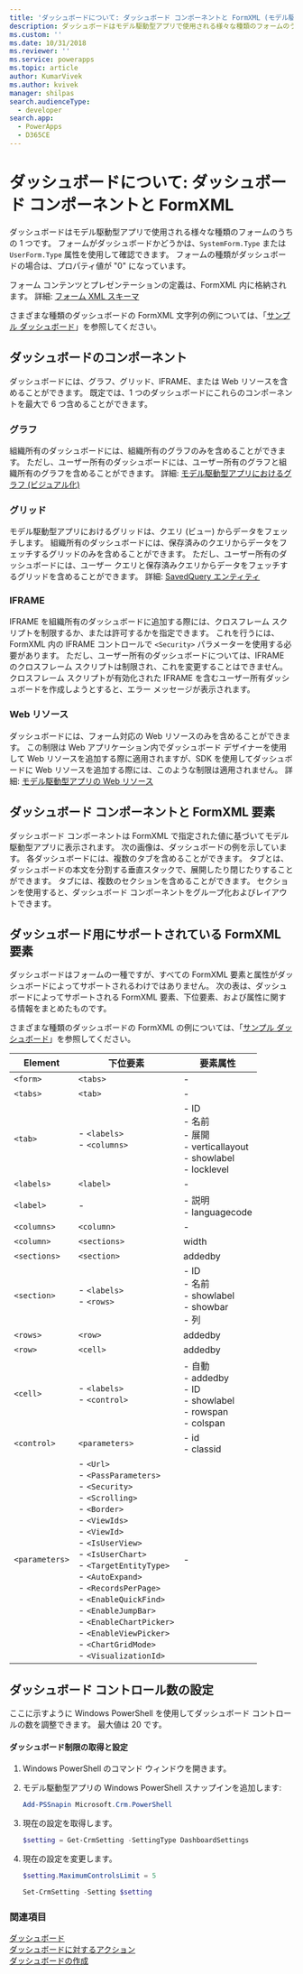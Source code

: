 ```yaml
---
title: 'ダッシュボードについて: ダッシュボード コンポーネントと FormXML (モデル駆動型アプリ) | Microsoftのドキュメント'
description: ダッシュボードはモデル駆動型アプリで使用される様々な種類のフォームのうちの 1 つです。 フォームがダッシュボードかどうかは、SystemForm.Type または UserForm.Type 属性を使用して確認できます。
ms.custom: ''
ms.date: 10/31/2018
ms.reviewer: ''
ms.service: powerapps
ms.topic: article
author: KumarVivek
ms.author: kvivek
manager: shilpas
search.audienceType:
  - developer
search.app:
  - PowerApps
  - D365CE
---
```

# <a name="understand-dashboards-dashboard-components-and-formxml"></a>ダッシュボードについて: ダッシュボード コンポーネントと FormXML

<!-- https://docs.microsoft.com/dynamics365/customer-engagement/developer/customize-dev/understand-dashboards-dashboard-components-formxml -->

ダッシュボードはモデル駆動型アプリで使用される様々な種類のフォームのうちの 1 つです。 フォームがダッシュボードかどうかは、`SystemForm.Type` または `UserForm.Type` 属性を使用して確認できます。 フォームの種類がダッシュボードの場合は、プロパティ値が "0" になっています。  

 フォーム コンテンツとプレゼンテーションの定義は、FormXML 内に格納されます。 詳細: [フォーム XML スキーマ](form-xml-schema.md)  

 さまざまな種類のダッシュボードの FormXML 文字列の例については、「[サンプル ダッシュボード](sample-dashboards.md)」を参照してください。  

<a name="DashboardComponents"></a>   
## <a name="dashboard-components"></a>ダッシュボードのコンポーネント  
 ダッシュボードには、グラフ、グリッド、IFRAME、または Web リソースを含めることができます。 既定では、1 つのダッシュボードにこれらのコンポーネントを最大で 6 つ含めることができます。  

<!-- In the [!INCLUDE[pn_dynamics_crm](../../includes/pn-dynamics-crm.md)] on-premises version, you can change the number of components to be displayed on a dashboard using [!INCLUDE[pn_PowerShell](../../includes/pn-powershell.md)]. More information: [Set the Number of Dashboard Controls](understand-dashboards-dashboard-components-formxml.md#set_controls_limit)-->

<!--[!INCLUDE[cc_sdk_onpremises_note](../../includes/cc-sdk-onpremises-note.md)]-->

### <a name="charts"></a>グラフ  
 組織所有のダッシュボードには、組織所有のグラフのみを含めることができます。 ただし、ユーザー所有のダッシュボードには、ユーザー所有のグラフと組織所有のグラフを含めることができます。 詳細: [モデル駆動型アプリにおけるグラフ (ビジュアル化)](view-data-with-visualizations-charts.md)  

### <a name="grids"></a>グリッド  
 モデル駆動型アプリにおけるグリッドは、クエリ (ビュー) からデータをフェッチします。 組織所有のダッシュボードには、保存済みのクエリからデータをフェッチするグリッドのみを含めることができます。 ただし、ユーザー所有のダッシュボードには、ユーザー クエリと保存済みクエリからデータをフェッチするグリッドを含めることができます。 詳細: [SavedQuery エンティティ](../common-data-service/reference/entities/savedquery.md) 

### <a name="iframes"></a>IFRAME  
 IFRAME を組織所有のダッシュボードに追加する際には、クロスフレーム スクリプトを制限するか、または許可するかを指定できます。 これを行うには、FormXML 内の IFRAME コントロールで `<Security>` パラメーターを使用する必要があります。 ただし、ユーザー所有のダッシュボードについては、IFRAME のクロスフレーム スクリプトは制限され、これを変更することはできません。 クロスフレーム スクリプトが有効化された IFRAME を含むユーザー所有ダッシュボードを作成しようとすると、エラー メッセージが表示されます。  

### <a name="web-resources"></a>Web リソース  
 ダッシュボードには、フォーム対応の Web リソースのみを含めることができます。 この制限は Web アプリケーション内でダッシュボード デザイナーを使用して Web リソースを追加する際に適用されますが、SDK を使用してダッシュボードに Web リソースを追加する際には、このような制限は適用されません。 詳細: [モデル駆動型アプリの Web リソース](web-resources.md)

<a name="DashboardComponentsandFormXML"></a>   
## <a name="dashboard-components-and-formxml-elements"></a>ダッシュボード コンポーネントと FormXML 要素  
 ダッシュボード コンポーネントは FormXML で指定された値に基づいてモデル駆動型アプリに表示されます。 次の画像は、ダッシュボードの例を示しています。 各ダッシュボードには、複数のタブを含めることができます。 タブとは、ダッシュボードの本文を分割する垂直スタックで、展開したり閉じたりすることができます。 タブには、複数のセクションを含めることができます。 セクションを使用すると、ダッシュボード コンポーネントをグループ化およびレイアウトできます。 

 <!-- TODO: image not found ![Dashboard components layout](../media/crm-v5s-dashboards-components.png "Dashboard components layout")   -->

<a name="SupportedFormXMLElements"></a>   
## <a name="formxml-elements-supported-for-dashboards"></a>ダッシュボード用にサポートされている FormXML 要素  
 ダッシュボードはフォームの一種ですが、すべての FormXML 要素と属性がダッシュボードによってサポートされるわけではありません。 次の表は、ダッシュボードによってサポートされる FormXML 要素、下位要素、および属性に関する情報をまとめたものです。

 さまざまな種類のダッシュボードの FormXML の例については、「[サンプル ダッシュボード](sample-dashboards.md)」を参照してください。  


|    Element     |                                                                                                                                                                                                                          下位要素                                                                                                                                                                                                                          |                                          要素属性                                          |
|----------------|------------------------------------------------------------------------------------------------------------------------------------------------------------------------------------------------------------------------------------------------------------------------------------------------------------------------------------------------------------------------------------------------------------------------------------------------------------------|------------------------------------------------------------------------------------------------------|
|    `<form>`    |                                                                                                                                                                                                                             `<tabs>`                                                                                                                                                                                                                             |                                                  -                                                   |
|    `<tabs>`    |                                                                                                                                                                                                                             `<tab>`                                                                                                                                                                                                                              |                                                  -                                                   |
|    `<tab>`     |                                                                                                                                                                                                               -   `<labels>`<br />-   `<columns>`                                                                                                                                                                                                                | -   ID<br />-   名前<br />-   展開<br />-   verticallayout<br />-   showlabel<br />-   locklevel |
|   `<labels>`   |                                                                                                                                                                                                                            `<label>`                                                                                                                                                                                                                             |                                                  -                                                   |
|   `<label>`    |                                                                                                                                                                                                                                -                                                                                                                                                                                                                                 |                                -   説明<br />-   languagecode                                 |
|  `<columns>`   |                                                                                                                                                                                                                            `<column>`                                                                                                                                                                                                                            |                                                  -                                                   |
|   `<column>`   |                                                                                                                                                                                                                           `<sections>`                                                                                                                                                                                                                           |                                                width                                                 |
|  `<sections>`  |                                                                                                                                                                                                                           `<section>`                                                                                                                                                                                                                            |                                               addedby                                                |
|  `<section>`   |                                                                                                                                                                                                                 -   `<labels>`<br />-   `<rows>`                                                                                                                                                                                                                 |              -   ID<br />-   名前<br />-   showlabel<br />-   showbar<br />-   列               |
|    `<rows>`    |                                                                                                                                                                                                                             `<row>`                                                                                                                                                                                                                              |                                               addedby                                                |
|    `<row>`     |                                                                                                                                                                                                                             `<cell>`                                                                                                                                                                                                                             |                                               addedby                                                |
|    `<cell>`    |                                                                                                                                                                                                               -   `<labels>`<br />-   `<control>`                                                                                                                                                                                                                |      -   自動<br />-   addedby<br />-   ID<br />-   showlabel<br />-   rowspan<br />-   colspan      |
|  `<control>`   |                                                                                                                                                                                                                          `<parameters>`                                                                                                                                                                                                                          |                                       -   id<br />-   classid                                        |
| `<parameters>` | -   `<Url>`<br />-  `<PassParameters>`<br />-   `<Security>`<br />-   `<Scrolling>`<br />-   `<Border>`<br />-   `<ViewIds>`<br />-   `<ViewId>`<br />-   `<IsUserView>`<br />-   `<IsUserChart>`<br />-   `<TargetEntityType>`<br />-   `<AutoExpand>`<br />-   `<RecordsPerPage>`<br />-   `<EnableQuickFind>`<br />-   `<EnableJumpBar>`<br />-   `<EnableChartPicker>`<br />-   `<EnableViewPicker>`<br />-   `<ChartGridMode>`<br />-   `<VisualizationId>` |                                                  -                                                   |

<a name="set_controls_limit"></a>   
## <a name="set-the-number-of-dashboard-controls"></a>ダッシュボード コントロール数の設定  
 ここに示すように Windows PowerShell を使用してダッシュボード コントロールの数を調整できます。 最大値は 20 です。  

#### <a name="to-retrieve-and-set-the-dashboard-limit"></a>ダッシュボード制限の取得と設定  

1. Windows PowerShell のコマンド ウィンドウを開きます。  

2. モデル駆動型アプリの Windows PowerShell スナップインを追加します:  

   ```powershell  
   Add-PSSnapin Microsoft.Crm.PowerShell  
   ```  

3. 現在の設定を取得します。  

   ```powershell  
   $setting = Get-CrmSetting -SettingType DashboardSettings  
   ```  

4. 現在の設定を変更します。  

   ```powershell  
   $setting.MaximumControlsLimit = 5  
   ```  

   ```powershell  
   Set-CrmSetting -Setting $setting  
   ```  

### <a name="see-also"></a>関連項目  
 [ダッシュボード](analyze-data-with-dashboards.md)   
 [ダッシュボードに対するアクション](actions-dashboards.md)   
 [ダッシュボードの作成](create-dashboard.md)   
